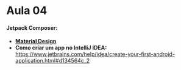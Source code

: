 # Aula 04

#### Jetpack Composer:
- <a href= "https://m3.material.io/"><b>Material Design</b></a>
- <b>Como criar um app no IntelliJ IDEA: </b> https://www.jetbrains.com/help/idea/create-your-first-android-application.html#d134564c_2
